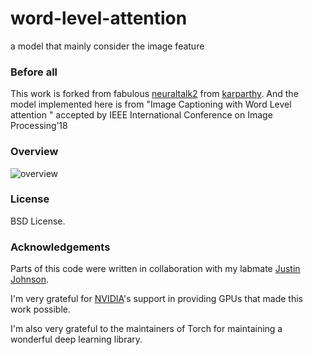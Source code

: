 # word-level-attention
a model that mainly consider the image feature
### Before all
This work is forked from fabulous [neuraltalk2](https://github.com/karpathy/neuraltalk2) from [karparthy](https://github.com/karpathy). And the model implemented here is from "Image Captioning with Word Level attention
" accepted by IEEE International Conference on Image Processing’18
### Overview 
 
![overview](https://github.com/Roffy-fang/word-level-attention/coco/fig1.jpg)
 
### License

BSD License.

### Acknowledgements

Parts of this code were written in collaboration with my labmate [Justin Johnson](http://cs.stanford.edu/people/jcjohns/). 

I'm very grateful for [NVIDIA](https://developer.nvidia.com/deep-learning)'s support in providing GPUs that made this work possible.

I'm also very grateful to the maintainers of Torch for maintaining a wonderful deep learning library.
